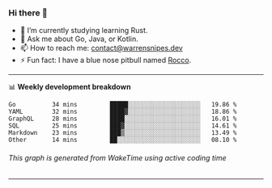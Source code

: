 ### Hi there 👋

- 🌱 I’m currently studying learning Rust.
- 💬 Ask me about Go, Java, or Kotlin.
- 📫 How to reach me: contact@warrensnipes.dev
- ⚡ Fun fact: I have a blue nose pitbull named [Rocco](https://i.imgur.com/iLsSCKu.jpg).

-------

📊 **Weekly development breakdown**
<!--START_SECTION:waka-->

```text
Go          34 mins         █████░░░░░░░░░░░░░░░░░░░░   19.86 %
YAML        32 mins         ████▓░░░░░░░░░░░░░░░░░░░░   18.86 %
GraphQL     28 mins         ████░░░░░░░░░░░░░░░░░░░░░   16.01 %
SQL         25 mins         ███▓░░░░░░░░░░░░░░░░░░░░░   14.61 %
Markdown    23 mins         ███▒░░░░░░░░░░░░░░░░░░░░░   13.49 %
Other       14 mins         ██░░░░░░░░░░░░░░░░░░░░░░░   08.10 %
```

<!--END_SECTION:waka-->
###### *This graph is generated from WakeTime using active coding time*
-------
